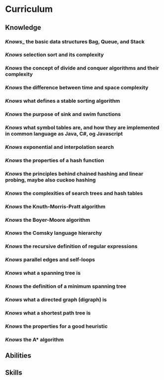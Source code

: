 # Curriculum

## Knowledge

### _Knows__ the basic data structures Bag, Queue, and Stack  

### _Knows_ selection sort and its complexity  

### _Knows_ the concept of divide and conquer algorithms and their complexity  

### _Knows_ the difference between time and space complexity  

### _Knows_ what defines a stable sorting algorithm  

### _Knows_ the purpose of sink and swim functions  

### _Knows_ what symbol tables are, and how they are implemented in common language as Java, C#, og Javascript  

### _Knows_ exponential and interpolation search  

### _Knows_ the properties of a hash function  

### _Knows_ the principles behind chained hashing and linear probing, maybe also cuckoo hashing  

### _Knows_ the complexities of search trees and hash tables  

### _Knows_ the Knuth-Morris-Pratt algorithm  

### _Knows_ the Boyer-Moore algorithm  

### _Knows_ the Comsky language hierarchy  

### _Knows_ the recursive definition of regular expressions  

### _Knows_ parallel edges and self-loops  

### _Knows_ what a spanning tree is 

### _Knows_ the definition of a minimum spanning tree  

### _Knows_ what a directed graph (digraph) is  

### _Knows_ what a shortest path tree is  

### _Knows_ the properties for a good heuristic  

### _Knows_ the A* algorithm  

## Abilities  

## Skills  